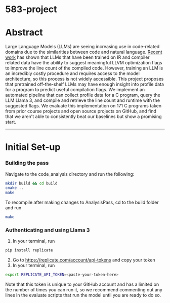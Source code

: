# 583-project

# Abstract
Large Language Models (LLMs) are seeing increasing use in code-related domains due to the similarities between code and natural language. [Recent work](https://arxiv.org/pdf/2309.07062) has shown that LLMs that have been trained on IR and compiler related data have the ability to suggest meaningful LLVM optimization flags to improve the line count of the compiled code. However, training an LLM is an incredibly costly procedure and requires access to the model architecture, so this process is not widely accessible. This project proposes that pretrained off-the-shelf LLMs may have enough insight into profile data for a program to predict useful compilation flags. We implement an automated pipeline that can collect profile data for a C program, query the LLM Llama 3, and compile and retrieve the line count and runtime with the suggested flags. We evaluate this implementation on 171 C programs taken from prior course projects and open source projects on GitHub, and find that we aren't able to consistently beat our baselines but show a promising start.

---

# Initial Set-up
### Building the pass
Navigate to the code_analysis directory and run the following:
``` bash
mkdir build && cd build	
cmake ..
make
```

To recompile after making changes to AnalysisPass, cd to the build folder and run 
``` bash
make 
```

### Authenticating and using Llama 3
1. In your terminal, run 
``` bash
pip install replicate
```
2. Go to https://replicate.com/account/api-tokens and copy your token
3. In your terminal, run
``` bash
export REPLICATE_API_TOKEN=<paste-your-token-here>
```
Note that this token is unique to your GitHub account and has a limited on the number of times you can run it, so we recommend commenting out any lines in the evaluate scripts that run the model until you are ready to do so.

